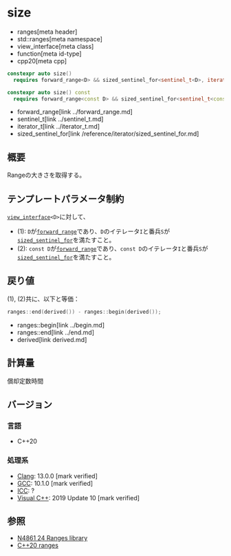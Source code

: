 # size
* ranges[meta header]
* std::ranges[meta namespace]
* view_interface[meta class]
* function[meta id-type]
* cpp20[meta cpp]

```cpp
constexpr auto size()
  requires forward_range<D> && sized_sentinel_for<sentinel_t<D>, iterator_t<D>>;                   // (1)

constexpr auto size() const
  requires forward_range<const D> && sized_sentinel_for<sentinel_t<const D>, iterator_t<const D>>; // (2)
```
* forward_range[link ../forward_range.md]
* sentinel_t[link ../sentinel_t.md]
* iterator_t[link ../iterator_t.md]
* sized_sentinel_for[link /reference/iterator/sized_sentinel_for.md]

## 概要
Rangeの大きさを取得する。

## テンプレートパラメータ制約
[`view_interface`](../view_interface.md)`<D>`に対して、

- (1): `D`が[`forward_range`](../forward_range.md)であり、`D`のイテレータ`I`と番兵`S`が[`sized_sentinel_for`](/reference/iterator/sized_sentinel_for.md)を満たすこと。
- (2): `const D`が[`forward_range`](../forward_range.md)であり、`const D`のイテレータ`I`と番兵`S`が[`sized_sentinel_for`](/reference/iterator/sized_sentinel_for.md)を満たすこと。

## 戻り値
(1), (2)共に、以下と等価：

```cpp
ranges::end(derived()) - ranges::begin(derived());
```
* ranges::begin[link ../begin.md]
* ranges::end[link ../end.md]
* derived[link derived.md]

## 計算量
償却定数時間

## バージョン
### 言語
- C++20

### 処理系
- [Clang](/implementation.md#clang): 13.0.0 [mark verified]
- [GCC](/implementation.md#gcc): 10.1.0 [mark verified]
- [ICC](/implementation.md#icc): ?
- [Visual C++](/implementation.md#visual_cpp): 2019 Update 10 [mark verified]

## 参照
- [N4861 24 Ranges library](https://timsong-cpp.github.io/cppwp/n4861/ranges)
- [C++20 ranges](https://techbookfest.org/product/5134506308665344)
